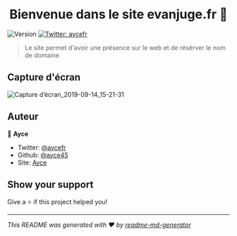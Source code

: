 <h1 align="center">Bienvenue dans le site evanjuge.fr 👋</h1>
<p>
  <img alt="Version" src="https://img.shields.io/badge/version-5-blue.svg?cacheSeconds=2592000" />
  <a href="https://twitter.com/aycefr">
    <img alt="Twitter: aycefr" src="https://img.shields.io/twitter/follow/aycefr.svg?style=social" target="_blank" />
  </a>
</p>

> Le site permet d'avoir une présence sur le web et de résérver le nom de domaine

## Capture d'écran
![Capture d’écran_2019-09-14_15-21-31](https://user-images.githubusercontent.com/32338891/64908643-5c01b400-d703-11e9-9f5d-cca568329339.png)


## Auteur

👤 **Ayce**

* Twitter: [@aycefr](https://twitter.com/aycefr)
* Github: [@ayce45](https://github.com/ayce45)
* Site: [Ayce](ayce.fr)

## Show your support

Give a ⭐️ if this project helped you!

***
_This README was generated with ❤️ by [readme-md-generator](https://github.com/kefranabg/readme-md-generator)_
